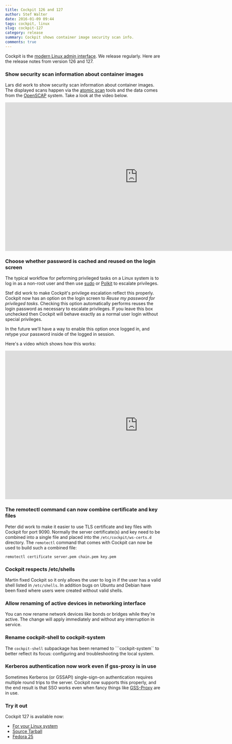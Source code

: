 ```yaml
---
title: Cockpit 126 and 127
author: Stef Walter
date: 2016-01-09 09:44
tags: cockpit, linux
slug: cockpit-127
category: release
summary: Cockpit shows container image security scan info.
comments: true
---
```


Cockpit is the [modern Linux admin interface](http://cockpit-project.org/). We release
regularly. Here are the release notes from version 126 and 127.

### Show security scan information about container images

Lars did work to show security scan information about container images. The
displayed scans happen via the
[atomic scan](https://developers.redhat.com/blog/2016/05/02/introducing-atomic-scan-container-vulnerability-detection/)
tools and the data comes from the [OpenSCAP](https://www.open-scap.org/) system.
Take a look at the video below.

<iframe width="853" height="480" src="https://www.youtube.com/embed/zANUkEmfaAk"
frameborder="0" allowfullscreen></iframe>

### Choose whether password is cached and reused on the login screen

The typical workflow for peforming privileged tasks on a Linux system is to
log in as a non-root user and then use [sudo](https://www.sudo.ws/) or
[Polkit](https://en.wikipedia.org/wiki/Polkit) to escalate privileges.

Stef did work to make Cockpit's privilege escalation reflect this properly.
Cockpit now has an option on the login screen to
*Reuse my password for privileged tasks*. Checking this option automatically
performs reuses the login password as necessary to escalate privileges. If
you leave this box unchecked then Cockpit will behave exactly as a normal
user login without special privileges.

In the future we'll have a way to enable this option once logged in, and
retype your password inside of the logged in session.

Here's a video which shows how this works:

<iframe width="853" height="480" src="https://www.youtube.com/embed/TW6UsPbNkV4"
frameborder="0" allowfullscreen></iframe>

### The remotectl command can now combine certificate and key files

Peter did work to make it easier to use TLS certificate and key files with
Cockpit for port 9090. Normally the server certificate(s) and key need to be
combined into a single file and placed into the ```/etc/cockpit/ws-certs.d```
directory. The ```remotectl``` command that comes with Cockpit can now be
used to build such a combined file:

    remotectl certificate server.pem chain.pem key.pem

### Cockpit respects /etc/shells

Martin fixed Cockpit so it only allows the user to log in if the user has a
valid shell listed in ```/etc/shells```. In addition bugs on Ubuntu and Debian
have been fixed where users were created without valid shells.

### Allow renaming of active devices in networking interface

You can now rename network devices like bonds or bridges while they're active.
The change will apply immediately and without any interruption in service.

### Rename cockpit-shell to cockpit-system

The ```cockpit-shell``` subpackage has been renamed to ```cockpit-system`` to
better reflect its focus: configuring and troubleshooting the local system.

### Kerberos authentication now work even if gss-proxy is in use

Sometimes Kerberos (or GSSAPI) single-sign-on authentication requires multiple
round trips to the server. Cockpit now supports this properly, and the end result
is that SSO works even when fancy things like
[GSS-Proxy](https://fedorahosted.org/gss-proxy/) are in use.

### Try it out

Cockpit 127 is available now:

 * [For your Linux system](http://cockpit-project.org/running.html)
 * [Source Tarball](https://github.com/cockpit-project/cockpit/releases/tag/127)
 * [Fedora 25](https://bodhi.fedoraproject.org/updates/cockpit-127-1.fc25)
